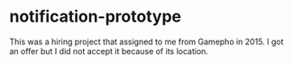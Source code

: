 # notification-prototype

This was a hiring project that assigned to me from Gamepho in 2015. I got an offer but I did not accept it because of its location.
